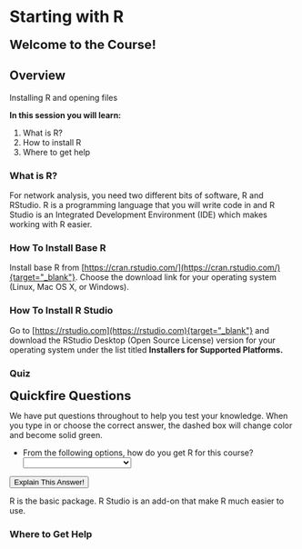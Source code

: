 
# Starting with R

<span style="font-size: 22px; font-weight: bold; color: var(--purple);">Welcome to the Course!</span>

## Overview

Installing R and opening files

**In this session you will learn\:**

1. What is R?
2. How to install R
3. Where to get help


### What is R?

For network analysis, you need two different bits of software, R and RStudio. R is a programming language that you will write code in and R Studio is an Integrated Development Environment (IDE) which makes working with R easier.

### How To Install Base R

Install base R from [https://cran.rstudio.com/](https://cran.rstudio.com/){target="_blank"}. Choose the download link for your operating system (Linux, Mac OS X, or Windows).

### How To Install R Studio

Go to [https://rstudio.com](https://rstudio.com){target="_blank"} and download the RStudio Desktop (Open Source License) version for your operating system under the list titled **Installers for Supported Platforms.**


### Quiz

<span style="font-size: 22px; font-weight: bold; color: var(--blue);">Quickfire Questions</span>

We have put questions throughout to help you test your knowledge. When you type in or choose the correct answer, the dashed box will change color and become solid green.

- From the following options, how do you get R for this course? <select class='solveme' data-answer='["Installing Base R & R Studio"]'> <option></option> <option>Installing Base R & R Studio</option> <option>Installing R Studio</option> <option>Installing Base R</option></select>  


<div class='solution'><button>Explain This Answer!</button>

R is the basic package. R Studio is an add-on that make R much easier to use.

</div>
  

### Where to Get Help
